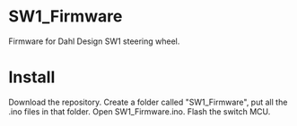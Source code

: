 # SW1_Firmware
Firmware for Dahl Design SW1 steering wheel.

# Install
Download the repository. Create a folder called "SW1_Firmware", put all the .ino files in that folder. Open SW1_Firmware.ino. Flash the switch MCU. 
